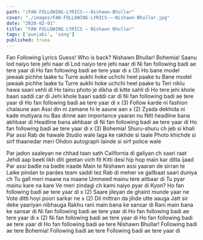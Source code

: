 ```yaml
---
path: "/FAN-FOLLOWING-LYRICS-–-Nishawn-Bhullar"
cover: "./images/FAN-FOLLOWING-LYRICS-–-Nishawn-Bhullar.jpg"
date: "2020-02-01"
title: "FAN FOLLOWING LYRICS – Nishawn Bhullar"
tags: ['punjabi', 'song']
published: truea
---
```


Fan Following Lyrics
Guess! Who is back?
Nishawn Bhullar!
Bohemia!
Saanu lod naiyo tere jehi naar di
Lod naiyo tere jehi naar di
Ni fan following badi ae tere yaar di
Ho fan following badi ae tere yaar di x (3)
Ho bane model jawaak pichhe laake tu
Turre aukhi hoke uchchi heel paake tu
Bane model jawaak pichhe laake tu
Turre aukhi hoke uchchi heel paake tu
Teri niklu hawa saari vehli di
Ho tainu photo je dikha di kitte sahli di
Ho tere jehi khole baari saddi car di
Jehi khole baari saddi car di
Ni fan following badi ae tere yaar di
Ho fan following badi ae tere yaar di x (3)
Follow karde ni fashion chalaune aan
Assi din ni zamane hi le aaune aan x (2)
Zyada dekhida ni kade mutiyara nu
Bas dinne aan importance yaaran nu
Nitt headline bana akhbaar di
Headline bana akhbaar di
Ni fan following badi ae tere yaar di
Ho fan following badi ae tere yaar di x (3)
Bohemia!
Shuru-shuru ch jeb si khali
Par assi Rab de hawale
Studio wale laga ke rakhde si taale
Photo khichde si sirf thaanedar meri
Ohdon autograph lainde si sirf police wale






Par jadon saaleyan ne chhad taan sath
California di galiyan ch saari raat
Jehdi aap beeti likh diti geetan vich fit
Kitti desi hip hop main kar ditta ijaad
Par assi badle na badle iraade
Main te Nishawn assi yaaran de sirran te
Laike pindan to pardes team saddi tez
Rab di meher ve gallbaat saari duniya ch
Tu gall meri maane na maane
Ummeed mainu tere aitbaar di
Tu pyar mainu kare na kare
Ve meri zindagi ch kami naiyo pyar di
Kyon?
Ho fan following badi ae tere yaar di x (2)
Saare jileyan de ghaint munde yaar ne
Vote ditti hoyi poori sarkar ne x (2)
Dil mittran da jihde utte aauga
Jatt sir deke yaariyan nibhauga
Rakhu rani main bana ke sansar di
Rani main bana ke sansar di
Ni fan following badi ae tere yaar di
Ho fan following badi ae tere yaar di x (2)
Ni fan following badi ae tere yaar di
Ho fan following badi ae tere yaar di
Ho fan following badi ae tere
Nishawn Bhullar!
Following badi ae tere
Bohemia!
Following badi ae tere
Following badi ae tere yaar di
